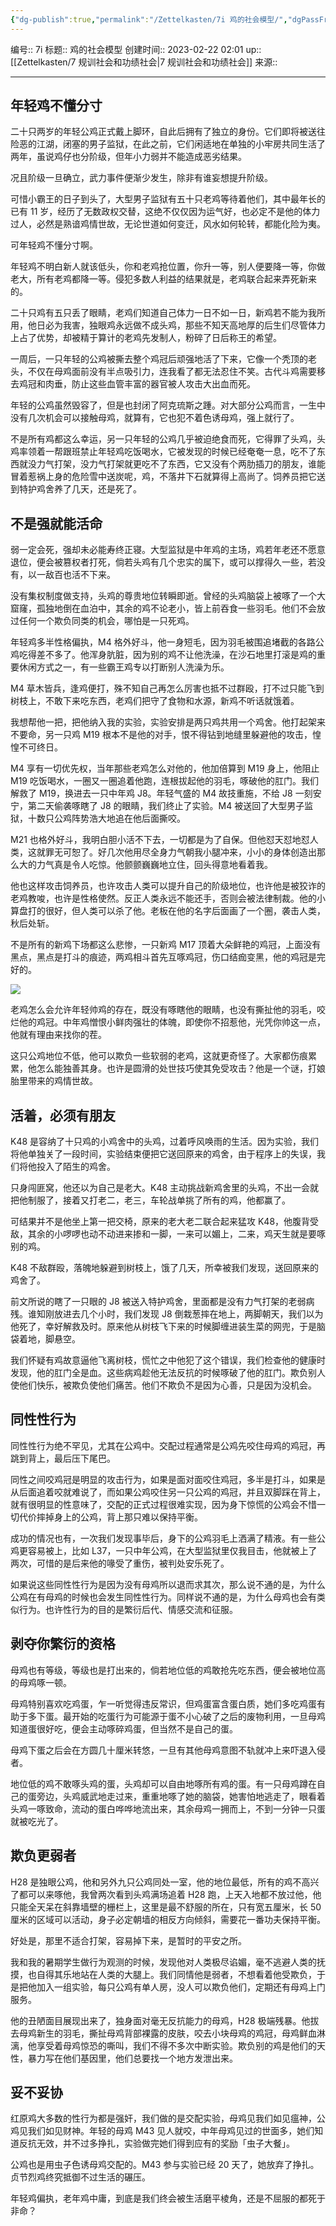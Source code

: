 ```yaml
---
{"dg-publish":true,"permalink":"/Zettelkasten/7i 鸡的社会模型/","dgPassFrontmatter":true}
---
```


编号:: 7i
标题:: 鸡的社会模型
创建时间:: 2023-02-22 02:01
up:: [[Zettelkasten/7 规训社会和功绩社会\|7 规训社会和功绩社会]]
来源:: 

---

## 年轻鸡不懂分寸
二十只两岁的年轻公鸡正式戴上脚环，自此后拥有了独立的身份。它们即将被送往险恶的江湖，闭塞的男子监狱，在此之前，它们闲适地在单独的小牢房共同生活了两年，虽说鸡仔也分阶级，但年小力弱并不能造成恶劣结果。

况且阶级一旦确立，武力事件便渐少发生，除非有谁妄想提升阶级。

可惜小霸王的日子到头了，大型男子监狱有五十只老鸡等待着他们，其中最年长的已有 11 岁，经历了无数政权交替，这绝不仅仅因为运气好，也必定不是他的体力过人，必然是熟谙鸡情世故，无论世道如何变迁，风水如何轮转，都能化险为夷。

可年轻鸡不懂分寸啊。

年轻鸡不明白新人就该低头，你和老鸡抢位置，你升一等，别人便要降一等，你做老大，所有老鸡都降一等。侵犯多数人利益的结果就是，老鸡联合起来弄死新来的。

二十只鸡有五只丢了眼睛，老鸡们知道自己体力一日不如一日，新鸡若不能为我所用，他日必为我害，独眼鸡永远做不成头鸡，那些不知天高地厚的后生们尽管体力上占了优势，却被精于算计的老鸡先发制人，粉碎了日后称王的希望。

一周后，一只年轻的公鸡被撕去整个鸡冠后顽强地活了下来，它像一个秃顶的老头，不仅在母鸡面前没有半点吸引力，连我看了都无法忍住不笑。古代斗鸡需要移去鸡冠和肉垂，防止这些血管丰富的器官被人攻击大出血而死。

年轻的公鸡虽然毁容了，但是也封闭了阿克琉斯之踵。对大部分公鸡而言，一生中没有几次机会可以接触母鸡，就算有，它也犯不着色诱母鸡，强上就行了。

不是所有鸡都这么幸运，另一只年轻的公鸡几乎被迫绝食而死，它得罪了头鸡，头鸡率领着一帮跟班禁止年轻鸡吃饭喝水，它被发现的时候已经奄奄一息，吃不了东西就没力气打架，没力气打架就更吃不了东西，它又没有个两肋插刀的朋友，谁能冒着惹祸上身的危险雪中送炭呢，鸡，不落井下石就算得上高尚了。饲养员把它送到特护鸡舍养了几天，还是死了。

## 不是强就能活命
弱一定会死，强却未必能寿终正寝。大型监狱是中年鸡的主场，鸡若年老还不愿意退位，便会被篡权者打死，倘若头鸡有几个忠实的属下，或可以撑得久一些，若没有，以一敌百也活不下来。

没有集权制度做支持，头鸡的尊贵地位转瞬即逝。曾经的头鸡脑袋上被啄了一个大窟窿，孤独地倒在血泊中，其余的鸡不论老小，皆上前吞食一些羽毛。他们不会放过任何一个欺负同类的机会，哪怕是一只死鸡。

年轻鸡多半性格偏执，M4 格外好斗，他一身短毛，因为羽毛被围追堵截的各路公鸡吃得差不多了。他浑身肮脏，因为别的鸡不让他洗澡，在沙石地里打滚是鸡的重要休闲方式之一，有一些霸王鸡专以打断别人洗澡为乐。

M4 草木皆兵，逢鸡便打，殊不知自己再怎么厉害也抵不过群殴，打不过只能飞到树枝上，不敢下来吃东西，老鸡们把守了食物和水源，新鸡不听话就饿着。

我想帮他一把，把他纳入我的实验，实验安排是两只鸡共用一个鸡舍。他打起架来不要命，另一只鸡 M19 根本不是他的对手，恨不得钻到地缝里躲避他的攻击，惶惶不可终日。

M4 享有一切优先权，当年那些老鸡怎么对他的，他加倍算到 M19 身上，他阻止 M19 吃饭喝水，一圈又一圈追着他跑，连根拔起他的羽毛，啄破他的肛门。我们解救了 M19，换进去一只中年鸡 J8。年轻气盛的 M4 故技重施，不给 J8 一刻安宁，第二天偷袭啄瞎了 J8 的眼睛，我们终止了实验。M4 被送回了大型男子监狱，十数只公鸡阵势浩大地追在他后面撕咬。

M21 也格外好斗，我明白胆小活不下去，一切都是为了自保。但他怼天怼地怼人类，这就罪无可恕了。好几次他用尽全身力气朝我小腿冲来，小小的身体创造出那么大的力气真是令人吃惊。他颤颤巍巍地立住，回头得意地看着我。

他也这样攻击饲养员，也许攻击人类可以提升自己的阶级地位，也许他是被狡诈的老鸡教唆，也许是性格使然。反正人类永远不能还手，否则会被法律制裁。他的小算盘打的很好，但人类可以杀了他。老板在他的名字后面画了一个圈，袭击人类，秋后处斩。

不是所有的新鸡下场都这么悲惨，一只新鸡 M17 顶着大朵鲜艳的鸡冠，上面没有黑点，黑点是打斗的痕迹，两鸡相斗首先互啄鸡冠，伤口结痂变黑，他的鸡冠是完好的。

![](https://secure2.wostatic.cn/static/rzDoLRneYWN81cHH5a7v2u/bed7781074b6ef20a69762ddaec6093c.png)

老鸡怎么会允许年轻帅鸡的存在，既没有啄瞎他的眼睛，也没有撕扯他的羽毛，咬烂他的鸡冠。中年鸡憎恨小鲜肉强壮的体魄，即使你不招惹他，光凭你帅这一点，他就有理由来找你的茬。

这只公鸡地位不低，他可以欺负一些软弱的老鸡，这就更奇怪了。大家都伤痕累累，他怎么能独善其身。也许是圆滑的处世技巧使其免受攻击？他是一个谜，打娘胎里带来的鸡情世故。

## 活着，必须有朋友
K48 是容纳了十只鸡的小鸡舍中的头鸡，过着呼风唤雨的生活。因为实验，我们将他单独关了一段时间，实验结束便把它送回原来的鸡舍，由于程序上的失误，我们将他投入了陌生的鸡舍。

只身闯匪窝，他还以为自己是老大。K48 主动挑战新鸡舍里的头鸡，不出一会就把他制服了，接着又打老二，老三，车轮战单挑了所有的鸡，他都赢了。

可结果并不是他坐上第一把交椅，原来的老大老二联合起来猛攻 K48，他腹背受敌，其余的小啰啰也动不动进来掺和一脚，一来可以媚上，二来，鸡天生就是要啄别的鸡。

K48 不敌群殴，落魄地躲避到树枝上，饿了几天，所幸被我们发现，送回原来的鸡舍了。

前文所说的瞎了一只眼的 J8 被送入特护鸡舍，里面都是没有力气打架的老弱病残。谁知刚放进去几个小时，我们发现 J8 倒栽葱摔在地上，两脚朝天，我们以为他死了，幸好解救及时。原来他从树枝飞下来的时候脚缠进装生菜的网兜，于是脑袋着地，脚悬空。

我们怀疑有鸡故意逼他飞离树枝，慌忙之中他犯了这个错误，我们检查他的健康时发现，他的肛门全是血。这些病鸡趁他无法反抗的时候啄破了他的肛门。欺负别人使他们快乐，被欺负使他们痛苦。他们不欺负不是因为心善，只是因为没机会。

## 同性性行为
同性性行为绝不罕见，尤其在公鸡中。交配过程通常是公鸡先咬住母鸡的鸡冠，再跳到背上，最后压下尾巴。

同性之间咬鸡冠是明显的攻击行为，如果是面对面咬住鸡冠，多半是打斗，如果是从后面追着咬就难说了，而如果公鸡咬住另一只公鸡的鸡冠，并且双脚踩在背上，就有很明显的性意味了，交配的正式过程很难实现，因为身下惊慌的公鸡会不惜一切代价摔掉身上的公鸡，背上那只难以保持平衡。

成功的情况也有，一次我们发现事毕后，身下的公鸡羽毛上洒满了精液。有一些公鸡更容易被上，比如 L37，一只中年公鸡，在大型监狱里仅我目击，他就被上了两次，可惜的是后来他的喙受了重伤，被判处安乐死了。

如果说这些同性性行为是因为没有母鸡所以退而求其次，那么说不通的是，为什么公鸡在有母鸡的时候也会发生同性性行为。同样说不通的是，为什么母鸡也会有类似行为。也许性行为的目的是繁衍后代、情感交流和征服。

## 剥夺你繁衍的资格
母鸡也有等级，等级也是打出来的，倘若地位低的鸡敢抢先吃东西，便会被地位高的母鸡啄一顿。

母鸡特别喜欢吃鸡蛋，乍一听觉得违反常识，但鸡蛋富含蛋白质，她们多吃鸡蛋有助于多下蛋。最开始的吃蛋行为可能源于蛋不小心破了之后的废物利用，一旦母鸡知道蛋很好吃，便会主动啄碎鸡蛋，但当然不是自己的蛋。

母鸡下蛋之后会在方圆几十厘米转悠，一旦有其他母鸡意图不轨就冲上来吓退入侵者。

地位低的鸡不敢啄头鸡的蛋，头鸡却可以自由地啄所有鸡的蛋。有一只母鸡蹲在自己的蛋旁边，头鸡威武地走过来，重重地啄了她的脑袋，她害怕地逃走了，眼看着头鸡一啄致命，流动的蛋白哗哗地流出来，其余母鸡一拥而上，不到一分钟一只蛋就被吃光了。

## 欺负更弱者
H28 是独眼公鸡，他和另外九只公鸡同处一室，他的地位最低，所有的鸡不高兴了都可以来啄他，我曾两次看到头鸡满场追着 H28 跑，上天入地都不放过他，他只能全天呆在斜靠墙壁的栅栏上，这里是最不舒服的所在，只有宽五厘米，长 50 厘米的区域可以活动，身子必定朝墙的相反方向倾斜，需要花一番功夫保持平衡。

好处是，那里不适合打架，容易掉下来，是暂时的平安之所。

我和我的暑期学生做行为观测的时候，发现他对人类极尽谄媚，毫不逃避人类的抚摸，也自得其乐地站在人类的大腿上。我们同情他是弱者，不想看着他受欺负，于是把他加入一组实验，每只公鸡有单人房，没人可以欺负他们，定期还有母鸡上门服务。

他的丑陋面目展现出来了，独身面对毫无反抗能力的母鸡，H28 极端残暴。他拔去母鸡新生的羽毛，撕扯母鸡背部裸露的皮肤，咬去小块母鸡的鸡冠，母鸡鲜血淋漓，他享受着母鸡惊恐的嘶叫，我们不得不多次中断实验。欺负别的鸡是他们的天性，暴力写在他们基因里，他们总要找一个地方发泄出来。

## 妥不妥协
红原鸡大多数的性行为都是强奸，我们做的是交配实验，母鸡见我们如见瘟神，公鸡见我们如见财神。年轻的母鸡 M43 见人就咬，中年母鸡见过的世面多，她们知道反抗无效，并不过多挣扎，实验做完她们得到应有的奖励「虫子大餐」。

公鸡也是用虫子色诱母鸡交配的。M43 参与实验已经 20 天了，她放弃了挣扎。贞节烈鸡终究抵御不过生活的碾压。

年轻鸡偏执，老年鸡中庸，到底是我们终会被生活磨平棱角，还是不屈服的都死于非命？

